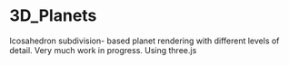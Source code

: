 # 3D_Planets
Icosahedron subdivision- based planet rendering with different levels of detail. Very much work in progress. Using three.js

